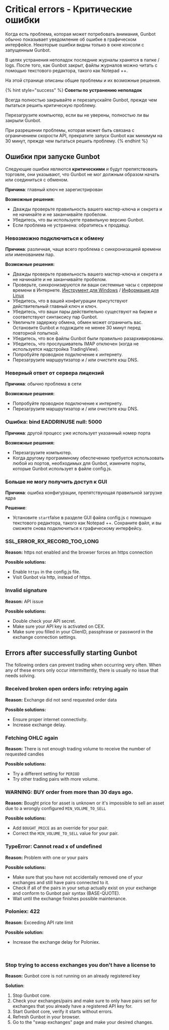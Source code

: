 # Critical errors - Критические ошибки

Когда есть проблема, которая может потребовать внимания, Gunbot обычно показывает уведомление об ошибке в графическом интерфейсе. Некоторые ошибки видны только в окне консоли с запущенным Gunbot. 

В целях устранения неполадок последние журналы хранятся в папке / logs. После того, как Gunbot закрыт, файлы журналов можно читать с помощью текстового редактора, такого как Notepad ++. 

На этой странице описаны общие проблемы и их возможные решения.

{% hint style="success" %}
**Советы по устранению неполадок** 

Всегда полностью закрывайте и перезапускайте Gunbot, прежде чем пытаться решить критическую проблему. 

Перезагрузите компьютер, если вы не уверены, полностью ли вы закрыли Gunbot. 

При разрешении проблемы, которая может быть связана с ограничением скорости API, прекратите запуск Gunbot как минимум на 30 минут, прежде чем пытаться решить проблему.
{% endhint %}

## Ошибки при запуске Gunbot <a id="errors-when-starting-gunbot"></a>

Следующие ошибки являются **критическими** и будут препятствовать торговле, они указывают, что Gunbot не мог должным образом начать или соединиться с обменом. 

**Причина**: главный ключ не зарегистрирован 

**Возможные решения:**

* Дважды проверьте правильность вашего мастер-ключа и секрета и не начинайте и не заканчивайте пробелом. 
* Убедитесь, что вы используете правильную версию Gunbot. 
* Если проблема не устранена: обратитесь к продавцу.

### Невозможно подключиться к обмену 

**Причина**: различная, чаще всего проблема с синхронизацией времени или именованием пар. 

**Возможные решения:**

* Дважды проверьте правильность вашего мастер-ключа и секрета и не начинайте и не заканчивайте пробелом. 
* Проверьте, синхронизируются ли ваши системные часы с сервером времени в Интернете. [Инструмент для Windows](http://www.timesynctool.com/) / [Информация для Linux](https://www.howtogeek.com/tips/how-to-sync-your-linux-server-time-with-network-time-servers-ntp) 
* Убедитесь, что в вашей конфигурации присутствуют действительный главный ключ и ключ. 
* Убедитесь, что ваши пары действительно существуют на бирже и соответствуют синтаксису пар Gunbot. 
* Увеличьте задержку обмена, обмен может ограничить вас. Остановите Gunbot и подождите не менее 30 минут перед повторной попыткой. 
* Убедитесь, что все файлы Gunbot были правильно разархивированы. 
* Убедитесь, что прослушиватель IMAP отключен \(когда не используется надстройка TradingView\). 
* Попробуйте проводное подключение к интернету. 
* Перезагрузите маршрутизатор и / или очистите кэш DNS.

### Неверный ответ от сервера лицензий <a id="invalid-response-from-license-server"></a>

**Причина**: обычно проблема в сети 

**Возможные решения:**

* Попробуйте проводное подключение к интернету. 
* Перезагрузите маршрутизатор и / или очистите кэш DNS.

### Ошибка: bind EADDRINUSE null: 5000 <a id="error-bind-eaddrinuse-null-5000"></a>

**Причина**: другой процесс уже использует указанный номер порта 

**Возможные решения:**

* Перезагрузите компьютер. 
* Когда другому программному обеспечению требуется использовать любой из портов, необходимых для Gunbot, измените порты, которые Gunbot использует в файле config.js.

### Больше не могу получить доступ к GUI <a id="cant-access-gui-anymore"></a>

**Причина**: ошибка конфигурации, препятствующая правильной загрузке ядра 

**Решение**:

* Установите `start`false в разделе GUI файла config.js с помощью текстового редактора, такого как Notepad ++. Сохраните файл, и вы сможете снова подключиться к графическому интерфейсу.

### SSL\_ERROR\_RX\_RECORD\_TOO\_LONG <a id="ssl_error_rx_record_too_long"></a>

**Reason:** https not enabled and the browser forces an https connection

**Possible solutions:**

* Enable `https` in the config.js file.
* Visit Gunbot via http, instead of https.

### Invalid signature <a id="invalid-signature"></a>

**Reason:** API issue

**Possible solutions:**

* Double check your API secret.
* Make sure your API key is activated on CEX.
* Make sure you filled in your ClienID, passphrase or password in the exchange connection settings.

## Errors after successfully starting Gunbot <a id="errors-after-successfully-starting-gunbot"></a>

The following orders can prevent trading when occurring very often. When any of these errors only occur intermittently, there is usually no issue that needs solving.

### Received broken open orders info: retrying again <a id="received-broken-open-orders-info-retrying-again"></a>

**Reason:** Exchange did not send requested order data

**Possible solutions:**

* Ensure proper internet connectivity.
* Increase exchange delay.

### Fetching OHLC again <a id="fetching-ohlc-again"></a>

**Reason:** There is not enough trading volume to receive the number of requested candles

**Possible solutions:**

* Try a different setting for `PERIOD`
* Try other trading pairs with more volume.

### WARNING: BUY order from more than 30 days ago. <a id="warning-buy-order-from-more-than-30-days-ago"></a>

**Reason:** Bought price for asset is unknown or it's impossible to sell an asset due to a wrongly configured `MIN_VOLUME_TO_SELL`

**Possible solutions:**

* Add `BOUGHT_PRICE` as an override for your pair.
* Correct the `MIN_VOLUME_TO_SELL` value for your pair.

### TypeError: Cannot read x of undefined <a id="typeerror-cannot-read-x-of-undefined"></a>

**Reason:** Problem with one or your pairs

**Possible solutions:**

* Make sure that you have not accidentally removed one of your exchanges and still have pairs connected to it.
* Check if all of the pairs in your setup actually exist on your exchange and conform to Gunbot pair syntax \(BASE-QUOTE\).
* Wait until the exchange finishes possible maintenance.

### Poloniex: 422 <a id="poloniex-422"></a>

**Reason:** Exceeding API rate limit

**Possible solution:**

* Increase the exchange delay for Poloniex.

​

### Stop trying to access exchanges you don't have a license to <a id="stop-trying-to-access-exchanges-you-dont-have-a-license-to"></a>

**Reason:** Gunbot core is not running on an already registered key

**Solution**:

1. Stop Gunbot core.
2. Check your exchanges/pairs and make sure to only have pairs set for exchanges that you already have a registered API key for.
3. Start Gunbot core, verify it starts without errors.
4. Refresh Gunbot in your browser.
5. Go to the "swap exchanges" page and make your desired changes.

